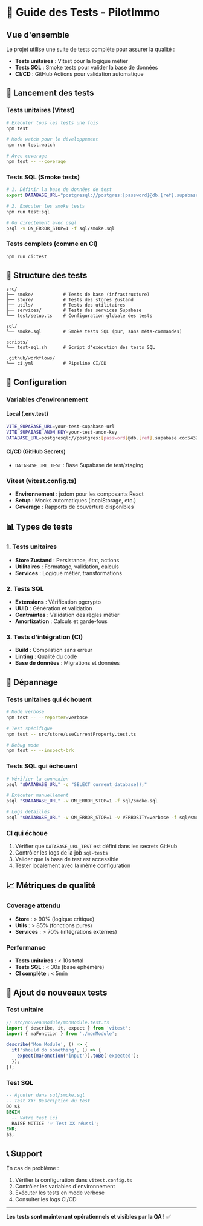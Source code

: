 # 🧪 Guide des Tests - PilotImmo

## Vue d'ensemble

Le projet utilise une suite de tests complète pour assurer la qualité :
- **Tests unitaires** : Vitest pour la logique métier
- **Tests SQL** : Smoke tests pour valider la base de données
- **CI/CD** : GitHub Actions pour validation automatique

## 🚀 Lancement des tests

### Tests unitaires (Vitest)
```bash
# Exécuter tous les tests une fois
npm test

# Mode watch pour le développement
npm run test:watch

# Avec coverage
npm test -- --coverage
```

### Tests SQL (Smoke tests)
```bash
# 1. Définir la base de données de test
export DATABASE_URL="postgresql://postgres:[password]@db.[ref].supabase.co:5432/postgres"

# 2. Exécuter les smoke tests
npm run test:sql

# Ou directement avec psql
psql -v ON_ERROR_STOP=1 -f sql/smoke.sql
```

### Tests complets (comme en CI)
```bash
npm run ci:test
```

## 📁 Structure des tests

```
src/
├── smoke/           # Tests de base (infrastructure)
├── store/           # Tests des stores Zustand
├── utils/           # Tests des utilitaires
├── services/        # Tests des services Supabase
└── test/setup.ts    # Configuration globale des tests

sql/
└── smoke.sql        # Smoke tests SQL (pur, sans méta-commandes)

scripts/
└── test-sql.sh      # Script d'exécution des tests SQL

.github/workflows/
└── ci.yml           # Pipeline CI/CD
```

## 🔧 Configuration

### Variables d'environnement

#### Local (.env.test)
```bash
VITE_SUPABASE_URL=your-test-supabase-url
VITE_SUPABASE_ANON_KEY=your-test-anon-key
DATABASE_URL=postgresql://postgres:[password]@db.[ref].supabase.co:5432/postgres
```

#### CI/CD (GitHub Secrets)
- `DATABASE_URL_TEST` : Base Supabase de test/staging

### Vitest (vitest.config.ts)
- **Environnement** : jsdom pour les composants React
- **Setup** : Mocks automatiques (localStorage, etc.)
- **Coverage** : Rapports de couverture disponibles

## 📊 Types de tests

### 1. Tests unitaires
- **Store Zustand** : Persistance, état, actions
- **Utilitaires** : Formatage, validation, calculs
- **Services** : Logique métier, transformations

### 2. Tests SQL
- **Extensions** : Vérification pgcrypto
- **UUID** : Génération et validation
- **Contraintes** : Validation des règles métier
- **Amortization** : Calculs et garde-fous

### 3. Tests d'intégration (CI)
- **Build** : Compilation sans erreur
- **Linting** : Qualité du code
- **Base de données** : Migrations et données

## 🚨 Dépannage

### Tests unitaires qui échouent
```bash
# Mode verbose
npm test -- --reporter=verbose

# Test spécifique
npm test -- src/store/useCurrentProperty.test.ts

# Debug mode
npm test -- --inspect-brk
```

### Tests SQL qui échouent
```bash
# Vérifier la connexion
psql "$DATABASE_URL" -c "SELECT current_database();"

# Exécuter manuellement
psql "$DATABASE_URL" -v ON_ERROR_STOP=1 -f sql/smoke.sql

# Logs détaillés
psql "$DATABASE_URL" -v ON_ERROR_STOP=1 -v VERBOSITY=verbose -f sql/smoke.sql
```

### CI qui échoue
1. Vérifier que `DATABASE_URL_TEST` est défini dans les secrets GitHub
2. Contrôler les logs de la job `sql-tests`
3. Valider que la base de test est accessible
4. Tester localement avec la même configuration

## 📈 Métriques de qualité

### Coverage attendu
- **Store** : > 90% (logique critique)
- **Utils** : > 85% (fonctions pures)
- **Services** : > 70% (intégrations externes)

### Performance
- **Tests unitaires** : < 10s total
- **Tests SQL** : < 30s (base éphémère)
- **CI complète** : < 5min

## 🔄 Ajout de nouveaux tests

### Test unitaire
```typescript
// src/nouveauModule/monModule.test.ts
import { describe, it, expect } from 'vitest';
import { maFonction } from './monModule';

describe('Mon Module', () => {
  it('should do something', () => {
    expect(maFonction('input')).toBe('expected');
  });
});
```

### Test SQL
```sql
-- Ajouter dans sql/smoke.sql
-- Test XX: Description du test
DO $$
BEGIN
  -- Votre test ici
  RAISE NOTICE '✅ Test XX réussi';
END;
$$;
```

## 📞 Support

En cas de problème :
1. Vérifier la configuration dans `vitest.config.ts`
2. Contrôler les variables d'environnement
3. Exécuter les tests en mode verbose
4. Consulter les logs CI/CD

---

**Les tests sont maintenant opérationnels et visibles par la QA !** ✅
